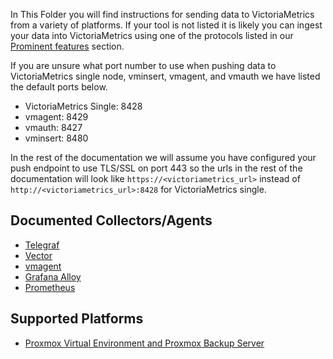 In This Folder you will find instructions for sending data to VictoriaMetrics from a variety of platforms.
If your tool is not listed it is likely you can ingest your data into VictoriaMetrics using one of the protocols listed in our [Prominent features](https://docs.victoriametrics.com/victoriametrics/single-server-victoriametrics/#prominent-features) section.

If you are unsure what port number to use when pushing data to VictoriaMetrics single node, vminsert, vmagent, and vmauth we have listed the default ports below.

- VictoriaMetrics Single: 8428
- vmagent: 8429
- vmauth: 8427
- vminsert: 8480

In the rest of the documentation we will assume you have configured your push endpoint to use TLS/SSL on port 443 so the urls in the rest of the documentation will look like `https://<victoriametrics_url>` instead of `http://<victoriametrics_url>:8428` for VictoriaMetrics single.

## Documented Collectors/Agents


- [Telegraf](https://docs.victoriametrics.com/victoriametrics/data-ingestion/telegraf/)
- [Vector](https://docs.victoriametrics.com/victoriametrics/data-ingestion/vector/)
- [vmagent](https://docs.victoriametrics.com/victoriametrics/data-ingestion/vmagent/)
- [Grafana Alloy](https://docs.victoriametrics.com/victoriametrics/data-ingestion/alloy/)
- [Prometheus](https://docs.victoriametrics.com/victoriametrics/data-ingestion/prometheus/)


## Supported Platforms

- [Proxmox Virtual Environment and Proxmox Backup Server](https://docs.victoriametrics.com/victoriametrics/data-ingestion/proxmox/)

